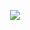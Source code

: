 <p align=center>
  <img width=fill src="https://github.com/SpectralGT/SpectralGT/assets/78777556/e2d793a4-5ffc-4e4b-8924-ab1bd0c125ce"></img>
</p>
